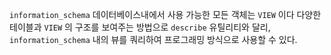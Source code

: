 
`information_schema` 데이터베이스내에서 사용 가능한 모든 객체는 `VIEW` 이다
다양한 테이블과 `VIEW` 의 구조를 보여주는 방법으로 `describe` 유틸리티와 달리, `information_schema` 내의 뷰를 쿼리하여 프로그래밍 방식으로 사용할 수 있다.  

```mysql
```
